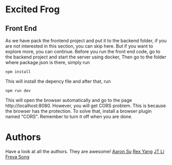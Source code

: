# Excited Frog
## Front End
As we have pack the frontend project and put it to the backend folder, if you are not interested in this section, you can skip here.
But if you want to explore more, you can continue.
Before you run the front end code, go to the backend project and start the server using docker, 
Then go to the folder where package.json is there, simply run 
```
npm install
```
This will install the depency file and after that, run
```
npm run dev
```
This will open the browser automatically and go to the page http://localhost:8080.
However, you will get CORS problem. This is because the browser has the protection. To solve that, install a browser plugin named "CORS". Remember to turn it off when you are done. 

# Authors
Have a look at all the authors. They are awesome!
[Aaron Su](https://github.com/AaronSuAu)
[Rex Yang](https://github.com/yangyjrex)
[JT Li]([https://github.com/Jt-Li](https://github.com/Jt-Li))
[Freya Song](https://github.com/freyasong)
